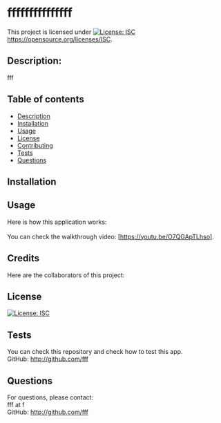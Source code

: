 # fffffffffffffff

 This project is licensed under [![License: ISC](https://img.shields.io/badge/License-ISC-blue.svg)](https://opensource.org/licenses/ISC)https://opensource.org/licenses/ISC.

  
 ## Description:
 fff
    
    
 ## Table of contents
 * [Description](#description)
 * [Installation](#installation)
 * [Usage](#usage)
 * [License](#license)
 * [Contributing](#contributing)
 * [Tests](#tests)
 * [Questions](#questions)
    
 ## Installation
 

 ## Usage
 Here is how this application works: <br />
  <br />
 You can check the walkthrough video: [https://youtu.be/O7QGApTLhso].

 ## Credits
 Here are the collaborators of this project:  
 

 ## License
 [![License: ISC](https://img.shields.io/badge/License-ISC-blue.svg)](https://opensource.org/licenses/ISC)

 ## Tests
 You can check this repository and check how to test this app. <br />
 GitHub: http://github.com/fff  
 
 ## Questions
 For questions, please contact: <br />
 fff at f <br />
 GitHub: http://github.com/fff <br />